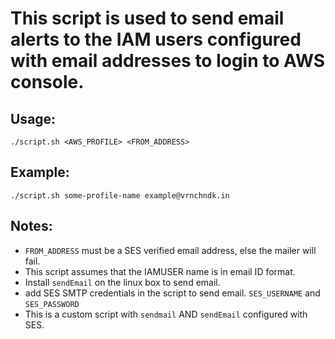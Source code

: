 # This script is used to send email alerts to the IAM users configured with email addresses to login to AWS console.

## Usage:
```
./script.sh <AWS_PROFILE> <FROM_ADDRESS>
```

## Example:
```
./script.sh some-profile-name example@vrnchndk.in
```

## Notes:
- `FROM_ADDRESS` must be a SES verified email address, else the mailer will fail.
- This script assumes that the IAMUSER name is in email ID format.
- Install `sendEmail` on the linux box to send email.
- add SES SMTP credentials in the script to send email. `SES_USERNAME` and `SES_PASSWORD`
- This is a custom script with `sendmail` AND `sendEmail` configured with SES.
